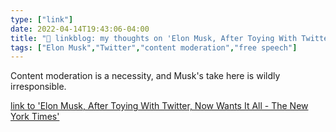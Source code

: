 ```yaml
---
type: ["link"]
date: 2022-04-14T19:43:06-04:00
title: "🔗 linkblog: my thoughts on 'Elon Musk, After Toying With Twitter, Now Wants It All - The New York Times'"
tags: ["Elon Musk","Twitter","content moderation","free speech"]
---
```

Content moderation is a necessity, and Musk's take here is wildly irresponsible.
 
[link to 'Elon Musk, After Toying With Twitter, Now Wants It All - The New York Times'](https://www.nytimes.com/2022/04/14/technology/elon-musk-twitter-bid.html)
